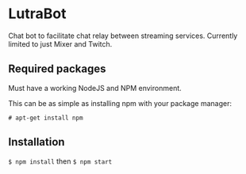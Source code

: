 LutraBot
========

Chat bot to facilitate chat relay between streaming services. Currently limited
to just Mixer and Twitch.

Required packages
-----------------

Must have a working NodeJS and NPM environment.

This can be as simple as installing npm with your package manager:

`# apt-get install npm`

Installation
------------

`$ npm install` then `$ npm start`
